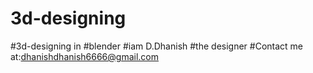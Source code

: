 # 3d-designing
#3d-designing in #blender
#iam D.Dhanish
#the designer
#Contact me at:dhanishdhanish6666@gmail.com


